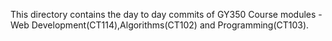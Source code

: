 This directory contains the day to day commits of GY350 Course modules - Web Development(CT114),Algorithms(CT102) and Programming(CT103).